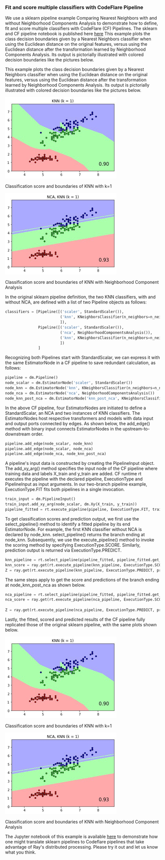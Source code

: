 <!--
{% comment %}
Copyright 2021 IBM

Licensed under the Apache License, Version 2.0 (the "License");
you may not use this file except in compliance with the License.
You may obtain a copy of the License at

http://www.apache.org/licenses/LICENSE-2.0

Unless required by applicable law or agreed to in writing, software
distributed under the License is distributed on an "AS IS" BASIS,
WITHOUT WARRANTIES OR CONDITIONS OF ANY KIND, either express or implied.
See the License for the specific language governing permissions and
limitations under the License.
{% endcomment %}
-->

### Fit and score multiple classifiers with CodeFlare Pipeline

We use a sklearn pipeline example Comparing Nearest Neighbors with and without Neighborhood Components Analysis to demonstrate how to define, fit and score multiple classifiers with CodeFlare (CF) Pipelines. The sklearn and CF pipeline notebook is published here [here](https://github.com/project-codeflare/codeflare/blob/main/notebooks/plot_nca_classification.ipynb)
This example plots the class decision boundaries given by a Nearest Neighbors classifier when using the Euclidean distance on the original features, versus using the Euclidean distance after the transformation learned by Neighborhood Components Analysis. Its output is pictorially illustrated with colored decision boundaries like the pictures below.

This example plots the class decision boundaries given by a Nearest Neighbors classifier when using the Euclidean distance on the original features, versus using the Euclidean distance after the transformation learned by Neighborhood Components Analysis. Its output is pictorially illustrated with colored decision boundaries like the pictures below.

![](../images/classification_and_score_1.jpeg)

Classification score and boundaries of KNN with k=1

![](../images/classification_and_score_2.jpeg)

Classification score and boundaries of KNN with Neighborhood Component Analysis

In the original sklearn pipeline definition, the two KNN classifiers, with and without NCA, are defined with a list of two Pipeline objects as follows:

```python
classifiers = [Pipeline([('scaler', StandardScaler()),
                         ('knn', KNeighborsClassifier(n_neighbors=n_neighbors))
                         ]),
               Pipeline([('scaler', StandardScaler()),
                         ('nca', NeighborhoodComponentsAnalysis()),
                         ('knn', KNeighborsClassifier(n_neighbors=n_neighbors))
                         ])
               ]
```

Recognizing both Pipelines start with StandardScalar, we can express it with the same EstimatorNode in a CF pipeline to save redundant calculation, as follows:

```python
pipeline = dm.Pipeline()
node_scalar = dm.EstimatorNode('scaler', StandardScaler())
node_knn = dm.EstimatorNode('knn', KNeighborsClassifier(n_neighbors=n_neighbors))
node_nca = dm.EstimatorNode('nca', NeighborhoodComponentsAnalysis())
node_knn_post_nca = dm.EstimatorNode('knn_post_nca', KNeighborsClassifier(n_neighbors=n_neighbors))
```

In the above CF pipeline, four EstimatorNodes are initiated to define a StandardScalar, an NCA and two instances of KNN classifiers. The EstimatorNodes host respective transformers and models with data input and output ports connected by edges. As shown below, the add_edge() method with binary input connects EstimatorNodes in the upstream-to-downstream order.

```python
pipeline.add_edge(node_scalar, node_knn)
pipeline.add_edge(node_scalar, node_nca)
pipeline.add_edge(node_nca, node_knn_post_nca)
```

A pipeline's input data is constructed by creating the PipelineInput object. The add_xy_arg() method specifies the input node of the CF pipeline where training data and labels X_train and y_train are added. CF runtime rt executes the pipeline with the declared pipeline, ExecutionType and PipelineInput as input arguments. In our two-branch pipeline example, ExecutionType.FIT fits both pipelines in a single invocation.

```python
train_input = dm.PipelineInput()
train_input.add_xy_arg(node_scalar, dm.Xy(X_train, y_train))
pipeline_fitted = rt.execute_pipeline(pipeline, ExecutionType.FIT, train_input)
```

To get classification scores and prediction output, we first use the select_pipeline() method to identify a fitted pipeline by its end EstimatorNode. For example, the first KNN classifier without NCA is declared by node_knn. select_pipeline() returns the branch ending at node_knn. Subsequently, we use the execute_pipeline() method to invoke the scoring method by specifying ExecutionType.SCORE. Similarly, prediction output is returned via ExecutionType.PREDICT.

```python
knn_pipeline = rt.select_pipeline(pipeline_fitted, pipeline_fitted.get_xyrefs(node_knn)[0])
knn_score = ray.get(rt.execute_pipeline(knn_pipeline, ExecutionType.SCORE, test_input).get_xyrefs(node_knn)[0].get_Xref())
Z = ray.get(rt.execute_pipeline(knn_pipeline, ExecutionType.PREDICT, predict_input).get_xyrefs(node_knn)[0].get_Xref())
```

The same steps apply to get the score and predictions of the branch ending at node_knn_post_nca as shown below.

```python
nca_pipeline = rt.select_pipeline(pipeline_fitted, pipeline_fitted.get_xyrefs(node_knn_post_nca)[0])
nca_score = ray.get(rt.execute_pipeline(nca_pipeline, ExecutionType.SCORE, test_input).get_xyrefs(node_knn_post_nca)[0].get_Xref())

Z = ray.get(rt.execute_pipeline(nca_pipeline, ExecutionType.PREDICT, predict_input).get_xyrefs(node_knn_post_nca)[0].get_Xref())
```

Lastly, the fitted, scored and predicted results of the CF pipeline fully replicated those of the original sklearn pipeline, with the same plots shown below.

![](../images/classification_and_score_3.jpeg)

Classification score and boundaries of KNN with k=1

![](../images/classification_and_score_4.jpeg)

Classification score and boundaries of KNN with Neighborhood Component Analysis

The Jupyter notebook of this example is available [here](https://github.com/project-codeflare/codeflare/blob/main/notebooks/plot_nca_classification.ipynb) to demonstrate how one might translate sklearn pipelines to Codeflare pipelines that take advantage of Ray's distributed processing. Please try it out and let us know what you think.